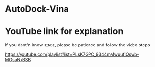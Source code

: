 # AutoDock-Vina
# YouTube link for explanation
If you dont'n know `HINDI`, please be patience and follow the video steps

https://youtube.com/playlist?list=PLsK7GPC_9344mMwuuflQswb-MOsaNxBSB
